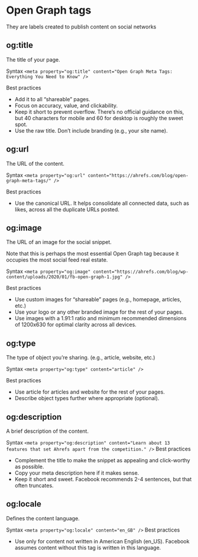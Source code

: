 

# Open Graph tags

They are labels created to publish content on social networks


## og:title
The title of your page.

Syntax
```<meta property="og:title" content="Open Graph Meta Tags: Everything You Need to Know" />```

Best practices
- Add it to all “shareable” pages.
- Focus on accuracy, value, and clickability.
- Keep it short to prevent overflow. There’s no official guidance on this, but 40 characters for mobile and 60 for desktop is roughly the sweet spot.
- Use the raw title. Don’t include branding (e.g., your site name).

## og:url
The URL of the content.

Syntax
```<meta property="og:url" content="https://ahrefs.com/blog/open-graph-meta-tags/" />```

Best practices
- Use the canonical URL. It helps consolidate all connected data, such as likes, across all the duplicate URLs posted.

## og:image
The URL of an image for the social snippet.

Note that this is perhaps the most essential Open Graph tag because it occupies the most social feed real estate.

Syntax
```<meta property="og:image" content="https://ahrefs.com/blog/wp-content/uploads/2020/01/fb-open-graph-1.jpg" />```

Best practices
- Use custom images for “shareable” pages (e.g., homepage, articles, etc.)
- Use your logo or any other branded image for the rest of your pages.
- Use images with a 1.91:1 ratio and minimum recommended dimensions of 1200x630 for optimal clarity across all devices.

## og:type
The type of object you’re sharing. (e.g., article, website, etc.)

Syntax
```<meta property="og:type" content="article" />```

Best practices
- Use article for articles and website for the rest of your pages.
- Describe object types further where appropriate (optional).

## og:description
A brief description of the content. 

Syntax
```<meta property="og:description" content="Learn about 13 features that set Ahrefs apart from the competition." />```
Best practices
- Complement the title to make the snippet as appealing and click-worthy as possible.
- Copy your meta description here if it makes sense. 
- Keep it short and sweet. Facebook recommends 2-4 sentences, but that often truncates.

## og:locale
Defines the content language.

Syntax
```<meta property="og:locale" content="en_GB" />```
Best practices
- Use only for content not written in American English (en_US). Facebook assumes content without this tag is written in this language.

